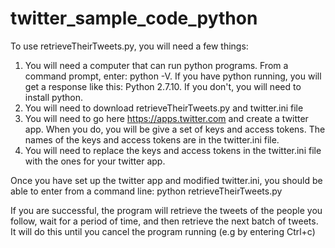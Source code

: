 # twitter_sample_code_python

To use retrieveTheirTweets.py, you will need a few things:

1) You will need a computer that can run python programs. From a command prompt, enter: python -V. If you have python
running, you will get a response like this: Python 2.7.10. If you don't, you will need to install python.
2) You will need to download retrieveTheirTweets.py and twitter.ini file
3) You will need to go here https://apps.twitter.com and create a twitter app. When you do, you will be give a set of keys and access tokens.
The names of the keys and access tokens are in the twitter.ini file. 
4) You will need to replace the keys and access tokens in the twitter.ini file with the ones for your twitter app.

Once you have set up the twitter app and modified twitter.ini, you should be able to enter from a command line:
python retrieveTheirTweets.py

If you are successful, the program will retrieve the tweets of the people you follow, wait for a period of time,
and then retrieve the next batch of tweets. It will do this until you cancel the program running (e.g
by entering Ctrl+c)



